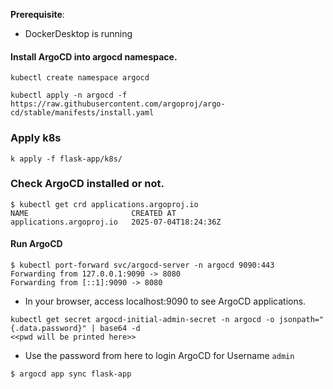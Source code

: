 

**Prerequisite**: 
* DockerDesktop is running

#### Install ArgoCD into argocd namespace. 
~~~~
kubectl create namespace argocd

kubectl apply -n argocd -f https://raw.githubusercontent.com/argoproj/argo-cd/stable/manifests/install.yaml
~~~~

### Apply k8s 

~~~~
k apply -f flask-app/k8s/
~~~~

### Check ArgoCD installed or not.
~~~~
$ kubectl get crd applications.argoproj.io
NAME                       CREATED AT
applications.argoproj.io   2025-07-04T18:24:36Z
~~~~

#### Run ArgoCD 

~~~~
$ kubectl port-forward svc/argocd-server -n argocd 9090:443
Forwarding from 127.0.0.1:9090 -> 8080
Forwarding from [::1]:9090 -> 8080
~~~~
* In your browser, access localhost:9090 to see ArgoCD applications.

~~~~
kubectl get secret argocd-initial-admin-secret -n argocd -o jsonpath="{.data.password}" | base64 -d
<<pwd will be printed here>>
~~~~
* Use the password from here to login ArgoCD for Username `admin`

~~~~
$ argocd app sync flask-app
~~~~
